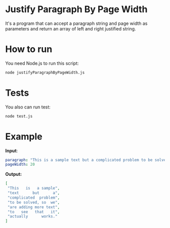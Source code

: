 # Justify Paragraph By Page Width

It's a program that can accept a paragraph string and page width as parameters and return an array of left and right justified string.

# How to run

You need Node.js to run this script:

 ```bash
 node justifyParagraphByPageWidth.js
 ```
 
 # Tests
 
 You also can run test:
 
 ```bash
 node test.js
 ```
 
 # Example
 
 **Input**:

```yml
paragraph: "This is a sample text but a complicated problem to be solved, so we are adding more text to see that it actually works."
pageWidth: 20
```

**Output:**

```json
[
 "This   is   a sample",
 "text      but      a",
 "complicated  problem",
 "to be solved, so  we",
 "are adding more text",
 "to   see   that   it",
 "actually      works."
]
```
